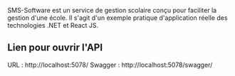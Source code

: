 SMS-Software est un service de gestion scolaire conçu pour faciliter la gestion d'une école.
Il s'agit d'un exemple pratique d'application réelle des technologies .NET et React JS.

## Lien pour ouvrir l'API
URL : http://localhost:5078/
Swagger : http://localhost:5078/swagger/
